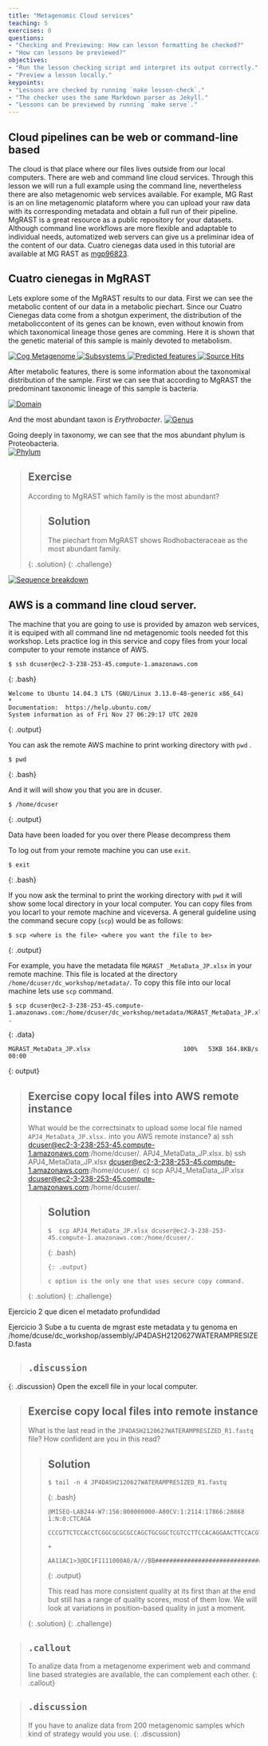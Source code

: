 ```yaml
---
title: "Metagenomic Cloud services"
teaching: 5
exercises: 0
questions:
- "Checking and Previewing: How can lesson formatting be checked?"
- "How can lessons be previewed?"
objectives:
- "Run the lesson checking script and interpret its output correctly."
- "Preview a lesson locally."
keypoints:
- "Lessons are checked by running `make lesson-check`."
- "The checker uses the same Markdown parser as Jekyll."
- "Lessons can be previewed by running `make serve`."
---
```



## Cloud pipelines can be web or command-line based
The cloud is that place where our files lives outside from our local computers. 
There are web and command line cloud services. Through this lesson we will run a 
full example using the command line, nevertheless there are also metagenomic web 
services available. For example, MG Rast is an on line metagenomic plataform where 
you can upload your raw data with its corresponding metadata and obtain a full run
of their pipeline. MgRAST is a great resource as a public repository for your datasets. 
Although command line workflows are more flexible and adaptable to individual needs, 
automatized web servers can give us a preliminar idea of the content of our data. 
Cuatro cienegas data used in this tutorial are available at MG RAST 
as [mgp96823](https://www.mg-rast.org/mgmain.html?mgpage=project&project=mgp96823). 

## Cuatro cienegas in MgRAST  
Lets explore some of the MgRAST results to our data. First we can see the metabolic content
of our data in a metabolic piechart. Since our Cuatro Cienegas data come from a shotgun experiment, 
the distribution of the metaboliccontent of its genes can be known, even without knowin from which 
taxonomical lineage those genes are comming. Here it is shown that the genetic material of 
this sample is mainly devoted to metabolism.  

<a href="{{ page.root }}/fig/md-02-mgm4913055.3_cog.png">
  <img src="{{ page.root }}/fig/md-02-mgm4913055.3_cog.png" alt="Cog Metagenome" />
</a>

<a href="{{ page.root }}/fig/md-02-mgm4913055.3_subsystems.png">
  <img src="{{ page.root }}/fig/md-02-mgm4913055.3_subsystems.png" alt="Subsystems" />
</a>

 <a href="{{ page.root }}/fig/md-02-mgm4913055.3_predicted_features.png">
  <img src="{{ page.root }}/fig/md-02-mgm4913055.3_predicted_features.png" alt="Predicted features" />
</a>
 
<a href="{{ page.root }}/fig/md-02-mgm4913055.3_source_hits_distribution.png">
  <img src="{{ page.root }}/fig/md-02-mgm4913055.3_source_hits_distribution.png" alt="Source Hits" />
</a>

After metabolic features, there is some information about the taxonomixal distribution of the 
sample. First we can see that according to MgRAST the predominant taxonomic lineage of this sample is bacteria.  

<a href="{{ page.root }}/fig/md-02-mgm4913055.3_domain.png">
  <img src="{{ page.root }}/fig/md-02-mgm4913055.3_domain.png" alt="Domain" />
</a>

 And the most abundant taxon is *Erythrobacter*. 
 <a href="{{ page.root }}/fig/md-02-mgm4913055.3_genus.png">
  <img src="{{ page.root }}/fig/md-02-mgm4913055.3_genus.png" alt="Genus" />
</a>

Going deeply in taxonomy, we can see that the mos abundant phylum is Proteobacteria.  
<a href="{{ page.root }}/fig/md-02-mgm4913055.3_phylum.png">
  <img src="{{ page.root }}/fig/md-02-mgm4913055.3_phylum.png" alt="Phylum" />
</a>

> ## Exercise
> 
> According to MgRAST which family is the most abundant?
> 
> 
>> ## Solution
>>  The piechart from MgRAST shows Rodhobacteraceae as the most abundant family. 
>> 
> {: .solution}
{: .challenge}


<a href="{{ page.root }}/fig/md-02-mgm4913055.3_sequence_breakdown.png">
  <img src="{{ page.root }}/fig/md-02-mgm4913055.3_sequence_breakdown.png" alt="Sequence breakdown" />
</a>



## AWS is a command line cloud server. 
The machine that you are going to use is provided by amazon web services, it is equiped with all 
command line nd metagenomic tools needed fot this workshop. Lets practice log in this service and 
copy files from your local computer to your remote instance of AWS.  

~~~
$ ssh dcuser@ec2-3-238-253-45.compute-1.amazonaws.com 
~~~
{: .bash} 

~~~
Welcome to Ubuntu 14.04.3 LTS (GNU/Linux 3.13.0-48-generic x86_64)                                                                                                     * 
Documentation:  https://help.ubuntu.com/                                                                                                                             
System information as of Fri Nov 27 06:29:17 UTC 2020 
~~~
{: .output}

You can ask the remote AWS machine to print working directory with `pwd` .
~~~
$ pwd 
~~~
{: .bash}
  
And it will will show you that you are in dcuser.  
~~~
$ /home/dcuser  
~~~
{: .output}

Data have been loaded for you over there
Please decompress them 

To log out from your remote machine you can use `exit`.  
~~~
$ exit
~~~
{: .bash}

If you now ask the terminal to print the working directory with `pwd` 
it will show some local directory in your local computer. 
You can copy files from you locarl to your remote machine and viceversa. 
A general guideline using the command secure copy (`scp`) would be as follows: 
~~~
$ scp <where is the file> <where you want the file to be>  
~~~
{: .output}  

For example, you have the metadata file `MGRAST _MetaData_JP.xlsx` in your remote machine. 
This file is located at the directory `/home/dcuser/dc_workshop/metadata/`.  To copy this file
into our local machine lets use `scp` command. 

~~~
$ scp dcuser@ec2-3-238-253-45.compute-1.amazonaws.com:/home/dcuser/dc_workshop/metadata/MGRAST_MetaData_JP.xlsx .
~~~
{: .data}  

~~~
MGRAST_MetaData_JP.xlsx                          100%   53KB 164.8KB/s   00:00  
~~~
{: output}  


> ## Exercise copy local files into AWS remote instance
> 
> What would be the correctsinatx to upload some local file named `APJ4_MetaData_JP.xlsx.` 
> into you AWS remote instance?
>   a) ssh dcuser@ec2-3-238-253-45.compute-1.amazonaws.com:/home/dcuser/. APJ4_MetaData_JP.xlsx.
>   b) ssh APJ4_MetaData_JP.xlsx dcuser@ec2-3-238-253-45.compute-1.amazonaws.com:/home/dcuser/.
>   c) scp APJ4_MetaData_JP.xlsx dcuser@ec2-3-238-253-45.compute-1.amazonaws.com:/home/dcuser/.
>> ## Solution
>> ~~~
>> $  scp APJ4_MetaData_JP.xlsx dcuser@ec2-3-238-253-45.compute-1.amazonaws.com:/home/dcuser/.
>> ~~~
>> {: .bash}
>> 
>> ~~~
>> {: .output}
>> 
>> c option is the only one that uses secure copy command.  
>> 
> {: .solution}
{: .challenge}




Ejercicio 2 que dicen el metadato profundidad


Ejercicio 3 Sube a tu cuenta de mgrast este metadata y tu genoma en /home/dcuse/dc_workshop/assembly/JP4DASH2120627WATERAMPRESIZED.fasta 
> ## `.discussion`
>
> 
{: .discussion}
 Open the excell file in your local computer. 
 
> ## Exercise copy local files into remote instance
> 
> What is the last read in the `JP4DASH2120627WATERAMPRESIZED_R1.fastq ` file? How confident
> are you in this read? 
> 
>> ## Solution
>> ~~~
>> $ tail -n 4 JP4DASH2120627WATERAMPRESIZED_R1.fastq
>> ~~~
>> {: .bash}
>> 
>> ~~~
>>@MISEQ-LAB244-W7:156:000000000-A80CV:1:2114:17866:28868 1:N:0:CTCAGA
>>
>>CCCGTTCTCCACCTCGGCGCGCGCCAGCTGCGGCTCGTCCTTCCACAGGAACTTCCACGTCGCCGTCAGCCGCGACACGTTCTCCCCCCTCGCATGCTCGTCCTGTCTCTCGTGCTTGGCCGACGCCTGCGCCTCGCACTGCGCCCGCTCGGTGTCGTTCATGTTGATCTTCACCGTGGCGTGCATGAAGCGGTTCCCGGCCTCGTCGCCACCCACGCCATCCGCGTCGGCCAGCCACTCTCACTGCTCGC
>>
>>+
>>
>>AA11AC1>3@DC1F1111000A0/A///BB#############################################################################################################################################################################################################################          
>> ~~~
>> {: .output}
>> 
>> This read has more consistent quality at its first than at the end
>> but still has a range of quality scores, 
>> most of them low. We will look at variations in position-based quality
>> in just a moment.
>> 
> {: .solution}
{: .challenge}


> ## `.callout`
>
> To analize data from a metagenome experiment web and command line based strategies are available, the can complement each other.
{: .callout}


> ## `.discussion`
>
> If you have to analize data from 200 metagenomic samples which kind of strategy would you use.
{: .discussion}

